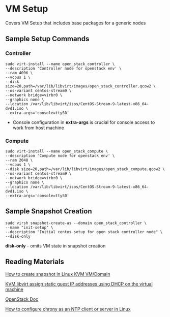 # VM Setup

Covers VM Setup that includes base packages for a generic nodes

## Sample Setup Commands
### Controller
```
sudo virt-install --name open_stack_controller \
--description 'Controller node for openstack env' \
--ram 4096 \
--vcpus 1 \
--disk size=20,path=/var/lib/libvirt/images/open_stack_controller.qcow2 \
--os-variant centos-stream9 \
--network bridge=virbr0 \
--graphics none \
--location /var/lib/libvirt/isos/CentOS-Stream-9-latest-x86_64-dvd1.iso \
--extra-args='console=ttyS0'
```

- Console configuration in **extra-args** is crucial for console access to work from host machine

### Compute
```
sudo virt-install --name open_stack_compute \
--description 'Compute node for openstack env' \
--ram 2048 \
--vcpus 1 \
--disk size=20,path=/var/lib/libvirt/images/open_stack_compute.qcow2 \
--os-variant centos-stream9 \
--network bridge=virbr0 \
--graphics none \
--location /var/lib/libvirt/isos/CentOS-Stream-9-latest-x86_64-dvd1.iso \
--extra-args='console=ttyS0'
```

## Sample Snapshot Creation
```
sudo virsh snapshot-create-as --domain open_stack_controller \
--name "init-setup" \
--description "Initial centos setup for open stack controller node" \
--disk-only
```

**disk-only** - omits VM state in snapshot creation


## Reading Materials
[How to create snapshot in Linux KVM VM/Domain](https://www.cyberciti.biz/faq/how-to-create-create-snapshot-in-linux-kvm-vmdomain/)

[KVM libvirt assign static guest IP addresses using DHCP on the virtual machine](https://www.cyberciti.biz/faq/linux-kvm-libvirt-dnsmasq-dhcp-static-ip-address-configuration-for-guest-os/)

[OpenStack Doc](https://docs.openstack.org/install-guide/environment.html)

[How to configure chrony as an NTP client or server in Linux](https://www.redhat.com/sysadmin/chrony-time-services-linux)